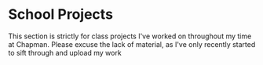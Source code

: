 # School Projects
This section is strictly for class projects I've worked on throughout my time at Chapman.
Please excuse the lack of material, as I've only recently started to sift through and upload my work
